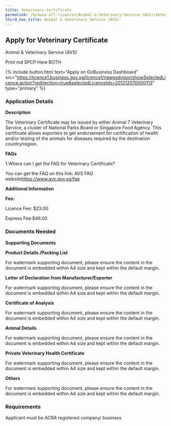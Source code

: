 ```yaml
---
title: Veterinary Certificate
permalink: /browse-all-licences/Animal-&-Veterinary-Service-(AVS)/Veterinary-Certificate
third_nav_title: Animal & Veterinary Service (AVS)
---
```


## Apply for Veterinary Certificate

Animal & Veterinary Service (AVS)

Print md SPCP Here BOTH

{% include button.html text="Apply on GoBusiness Dashboard" src="https://licence1.business.gov.sg/licence1/neweadvisor/showSelectedLicence.action?redirection=true&selectedLicenceIds=201212070000113" type="primary" %}

### Application Details

<p><strong>Description</strong></p>
<p>The Veterinary Certificate may be issued by either Animal 7 Veterinary Service, a cluster of National Parks Board or Singapore Food Agency. This certificate allows exporters to get endorsement for certification of health and/or testing of the animals for diseases required by the destination country/region.</p>
<p><strong>FAQs</strong></p>
<p>1.Where can I get the FAQ for Veterinary Certificate?</p>
<p>You can get the FAQ on this link: AVS FAQ website<a href="https://www.avs.gov.sg/faq">https://www.avs.gov.sg/faq</a></p>

**Additional Information**

<p><strong>Fee:</strong></p>
<p>Licence Fee: $23.00</p>
<p>Express Fee:$46.00</p>

### Documents Needed

<p><strong>Supporting Documents</strong></p>
<p><strong>Product Details /Packing List</strong></p>
<p>For watermark supporting document, please ensure the content in the document is embedded within A4 size and kept within the default margin.</p>
<p><strong>Letter of Declaration from Manufacturer/Exporter</strong></p>
<p>For watermark supporting document, please ensure the content in the document is embedded within A4 size and kept within the default margin.</p>
<p><strong>Certificate of Analysis</strong></p>
<p>For watermark supporting document, please ensure the content in the document is embedded within A4 size and kept within the default margin.</p>
<p><strong>Animal Details</strong></p>
<p>For watermark supporting document, please ensure the content in the document is embedded within A4 size and kept within the default margin.</p>
<p><strong>Private Veterinary Health Certificate</strong></p>
<p>For watermark supporting document, please ensure the content in the document is embedded within A4 size and kept within the default margin.</p>
<p><strong>Others</strong></p>
<p>For watermark supporting document, please ensure the content in the document is embedded within A4 size and kept within the default margin.</p>

### Requirements

Applicant must be ACRA registered company/ business

